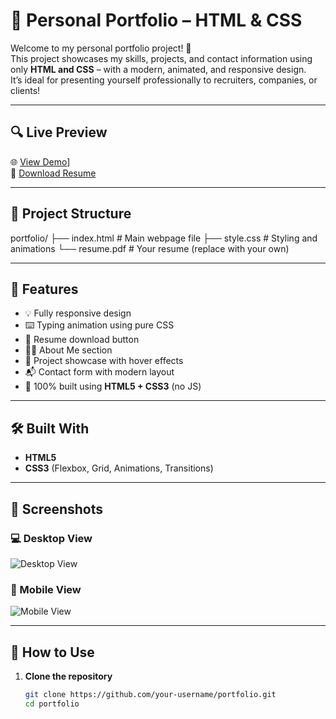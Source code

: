 # 💼 Personal Portfolio – HTML & CSS

Welcome to my personal portfolio project! 🚀  
This project showcases my skills, projects, and contact information using only **HTML and CSS** – with a modern, animated, and responsive design.  
It’s ideal for presenting yourself professionally to recruiters, companies, or clients!

---

## 🔍 Live Preview

🌐 [View Demo](https://sachinravi285.github.io/personal-portfolio-using-HTML-and-CSS./)]  
📄 [Download Resume](./resume.pdf)

---

## 📁 Project Structure
portfolio/
├── index.html # Main webpage file
├── style.css # Styling and animations
└── resume.pdf # Your resume (replace with your own)

---

## 🎯 Features

- 💡 Fully responsive design
- ⌨️ Typing animation using pure CSS
- 🧾 Resume download button
- 🧑‍💻 About Me section
- 📂 Project showcase with hover effects
- 📬 Contact form with modern layout
- 🧠 100% built using **HTML5 + CSS3** (no JS)

---

## 🛠️ Built With

- **HTML5**
- **CSS3** (Flexbox, Grid, Animations, Transitions)

---

## 📸 Screenshots

### 💻 Desktop View

![Desktop View](https://via.placeholder.com/1000x500.png?text=Portfolio+Desktop+View)

### 📱 Mobile View

![Mobile View](https://via.placeholder.com/400x800.png?text=Portfolio+Mobile+View)

---

## 🧪 How to Use

1. **Clone the repository**
   ```bash
   git clone https://github.com/your-username/portfolio.git
   cd portfolio

